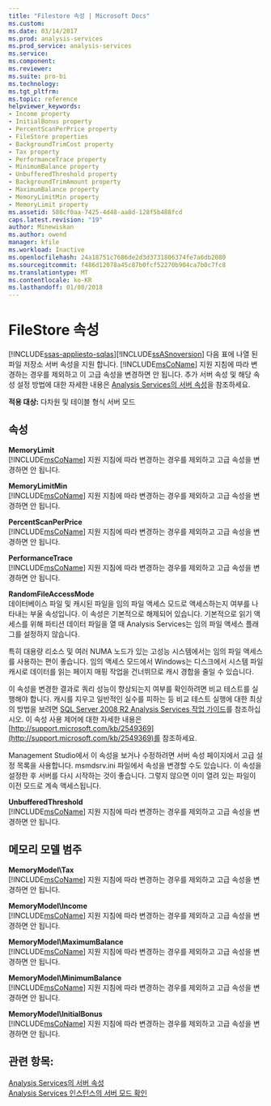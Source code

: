```yaml
---
title: "Filestore 속성 | Microsoft Docs"
ms.custom: 
ms.date: 03/14/2017
ms.prod: analysis-services
ms.prod_service: analysis-services
ms.service: 
ms.component: 
ms.reviewer: 
ms.suite: pro-bi
ms.technology: 
ms.tgt_pltfrm: 
ms.topic: reference
helpviewer_keywords:
- Income property
- InitialBonus property
- PercentScanPerPrice property
- FileStore properties
- BackgroundTrimCost property
- Tax property
- PerformanceTrace property
- MinimumBalance property
- UnbufferedThreshold property
- BackgroundTrimAmount property
- MaximumBalance property
- MemoryLimitMin property
- MemoryLimit property
ms.assetid: 580cf0aa-7425-4d48-aa8d-128f5b488fcd
caps.latest.revision: "19"
author: Minewiskan
ms.author: owend
manager: kfile
ms.workload: Inactive
ms.openlocfilehash: 24a18751c7686de2d3d3731806374fe7a6db2080
ms.sourcegitcommit: f486d12078a45c87b0fcf52270b904ca7b0c7fc8
ms.translationtype: MT
ms.contentlocale: ko-KR
ms.lasthandoff: 01/08/2018
---
```

# <a name="filestore-properties"></a>FileStore 속성
[!INCLUDE[ssas-appliesto-sqlas](../../includes/ssas-appliesto-sqlas.md)][!INCLUDE[ssASnoversion](../../includes/ssasnoversion-md.md)] 다음 표에 나열 된 파일 저장소 서버 속성을 지원 합니다. [!INCLUDE[msCoName](../../includes/msconame-md.md)] 지원 지침에 따라 변경하는 경우를 제외하고 이 고급 속성을 변경하면 안 됩니다. 추가 서버 속성 및 해당 속성 설정 방법에 대한 자세한 내용은 [Analysis Services의 서버 속성](../../analysis-services/server-properties/server-properties-in-analysis-services.md)을 참조하세요.  
  
 **적용 대상:** 다차원 및 테이블 형식 서버 모드  
  
## <a name="properties"></a>속성  
 **MemoryLimit**  
 [!INCLUDE[msCoName](../../includes/msconame-md.md)] 지원 지침에 따라 변경하는 경우를 제외하고 고급 속성을 변경하면 안 됩니다.  
  
 **MemoryLimitMin**  
 [!INCLUDE[msCoName](../../includes/msconame-md.md)] 지원 지침에 따라 변경하는 경우를 제외하고 고급 속성을 변경하면 안 됩니다.  
  
 **PercentScanPerPrice**  
 [!INCLUDE[msCoName](../../includes/msconame-md.md)] 지원 지침에 따라 변경하는 경우를 제외하고 고급 속성을 변경하면 안 됩니다.  
  
 **PerformanceTrace**  
 [!INCLUDE[msCoName](../../includes/msconame-md.md)] 지원 지침에 따라 변경하는 경우를 제외하고 고급 속성을 변경하면 안 됩니다.  
  
 **RandomFileAccessMode**  
 데이터베이스 파일 및 캐시된 파일을 임의 파일 액세스 모드로 액세스하는지 여부를 나타내는 부울 속성입니다. 이 속성은 기본적으로 해제되어 있습니다. 기본적으로 읽기 액세스를 위해 파티션 데이터 파일을 열 때 Analysis Services는 임의 파일 액세스 플래그를 설정하지 않습니다.  
  
 특히 대용량 리소스 및 여러 NUMA 노드가 있는 고성능 시스템에서는 임의 파일 액세스를 사용하는 편이 좋습니다. 임의 액세스 모드에서 Windows는 디스크에서 시스템 파일 캐시로 데이터를 읽는 페이지 매핑 작업을 건너뛰므로 캐시 경합을 줄일 수 있습니다.  
  
 이 속성을 변경한 결과로 쿼리 성능이 향상되는지 여부를 확인하려면 비교 테스트를 실행해야 합니다. 캐시를 지우고 일반적인 실수를 피하는 등 비교 테스트 실행에 대한 최상의 방법을 보려면 [SQL Server 2008 R2 Analysis Services 작업 가이드](http://go.microsoft.com/fwlink/?LinkID=225539)를 참조하십시오. 이 속성 사용 제어에 대한 자세한 내용은 [http://support.microsoft.com/kb/2549369](http://support.microsoft.com/kb/2549369)를 참조하세요.  
  
 Management Studio에서 이 속성을 보거나 수정하려면 서버 속성 페이지에서 고급 설정 목록을 사용합니다. msmdsrv.ini 파일에서 속성을 변경할 수도 있습니다. 이 속성을 설정한 후 서버를 다시 시작하는 것이 좋습니다. 그렇지 않으면 이미 열려 있는 파일이 이전 모드로 계속 액세스됩니다.  
  
 **UnbufferedThreshold**  
 [!INCLUDE[msCoName](../../includes/msconame-md.md)] 지원 지침에 따라 변경하는 경우를 제외하고 고급 속성을 변경하면 안 됩니다.  
  
## <a name="memory-model-category"></a>메모리 모델 범주  
 **MemoryModel\Tax**  
 [!INCLUDE[msCoName](../../includes/msconame-md.md)] 지원 지침에 따라 변경하는 경우를 제외하고 고급 속성을 변경하면 안 됩니다.  
  
 **MemoryModel\Income**  
 [!INCLUDE[msCoName](../../includes/msconame-md.md)] 지원 지침에 따라 변경하는 경우를 제외하고 고급 속성을 변경하면 안 됩니다.  
  
 **MemoryModel\MaximumBalance**  
 [!INCLUDE[msCoName](../../includes/msconame-md.md)] 지원 지침에 따라 변경하는 경우를 제외하고 고급 속성을 변경하면 안 됩니다.  
  
 **MemoryModel\MinimumBalance**  
 [!INCLUDE[msCoName](../../includes/msconame-md.md)] 지원 지침에 따라 변경하는 경우를 제외하고 고급 속성을 변경하면 안 됩니다.  
  
 **MemoryModel\InitialBonus**  
 [!INCLUDE[msCoName](../../includes/msconame-md.md)] 지원 지침에 따라 변경하는 경우를 제외하고 고급 속성을 변경하면 안 됩니다.  
  
## <a name="see-also"></a>관련 항목:  
 [Analysis Services의 서버 속성](../../analysis-services/server-properties/server-properties-in-analysis-services.md)   
 [Analysis Services 인스턴스의 서버 모드 확인](../../analysis-services/instances/determine-the-server-mode-of-an-analysis-services-instance.md)  
  
  
